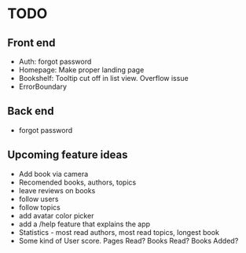 # TODO

## Front end
- Auth: forgot password
- Homepage: Make proper landing page
- Bookshelf: Tooltip cut off in list view. Overflow issue
- ErrorBoundary

## Back end
- forgot password

## Upcoming feature ideas
- Add book via camera
- Recomended books, authors, topics
- leave reviews on books
- follow users
- follow topics
- add avatar color picker
- add a /help feature that explains the app
- Statistics - most read authors, most read topics, longest book
- Some kind of User score. Pages Read? Books Read? Books Added? 
